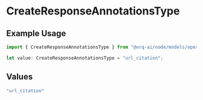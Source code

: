 # CreateResponseAnnotationsType

## Example Usage

```typescript
import { CreateResponseAnnotationsType } from "@orq-ai/node/models/operations";

let value: CreateResponseAnnotationsType = "url_citation";
```

## Values

```typescript
"url_citation"
```